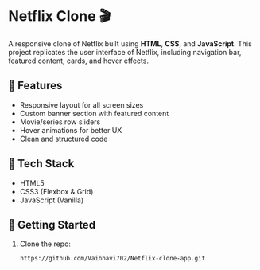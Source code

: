 # Netflix Clone 🎬

A responsive clone of Netflix built using **HTML**, **CSS**, and **JavaScript**. This project replicates the user interface of Netflix, including navigation bar, featured content, cards, and hover effects.

## 🌟 Features

- Responsive layout for all screen sizes
- Custom banner section with featured content
- Movie/series row sliders
- Hover animations for better UX
- Clean and structured code

## 🔧 Tech Stack

- HTML5
- CSS3 (Flexbox & Grid)
- JavaScript (Vanilla)

## 🚀 Getting Started

1. Clone the repo:
   ```bash
   https://github.com/Vaibhavi702/Netflix-clone-app.git

